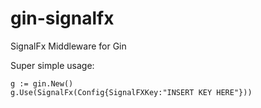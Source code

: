 # gin-signalfx
SignalFx Middleware for Gin

Super simple usage: 
```	
g := gin.New()
g.Use(SignalFx(Config{SignalFXKey:"INSERT KEY HERE"}))

```
 	
